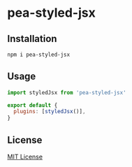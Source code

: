 # pea-styled-jsx

## Installation

```sh
npm i pea-styled-jsx
```

## Usage

```js
import styledJsx from 'pea-styled-jsx'

export default {
  plugins: [styledJsx()],
}
```

## License

[MIT License](https://github.com/forsigner/pea-plugins/blob/master/LICENSE)
